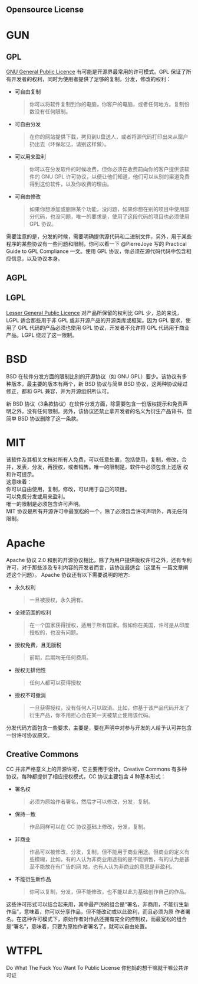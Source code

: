 Opensource License
--------
# GUN
## GPL
[GNU General Public Licence](http://www.opensource.org/licenses/gpl-2.0.php)
 有可能是开源界最常用的许可模式。GPL 保证了所有开发者的权利，同时为使用者提供了足够的复制，分发，修改的权利：
* 可自由复制
  > 你可以将软件复制到你的电脑，你客户的电脑，或者任何地方。复制份数没有任何限制。

* 可自由分发
  > 在你的网站提供下载，拷贝到U盘送人，或者将源代码打印出来从窗户扔出去（环保起见，请别这样做）。

* 可以用来盈利
  > 你可以在分发软件的时候收费，但你必须在收费前向你的客户提供该软件的 GNU GPL 许可协议，以便让他们知道，他们可以从别的渠道免费得到这份软件，以及你收费的理由。

* 可自由修改
  > 如果你想添加或删除某个功能，没问题，如果你想在别的项目中使用部分代码，也没问题，唯一的要求是，使用了这段代码的项目也必须使用 GPL 协议。

需要注意的是，分发的时候，需要明确提供源代码和二进制文件，另外，用于某些程序的某些协议有一些问题和限制，你可以看一下 @PierreJoye 写的 Practical Guide to GPL Compliance 一文。使用 GPL 协议，你必须在源代码代码中包含相应信息，以及协议本身。
## AGPL

## LGPL
[Lesser General Public Licence](http://www.opensource.org/licenses/lgpl-2.1.php)
对产品所保留的权利比 GPL 少，总的来说，LGPL 适合那些用于非 GPL 或非开源产品的开源类库或框架。因为 GPL 要求，使用了 GPL 代码的产品必须也使用 GPL 协议，开发者不允许将 GPL 代码用于商业产品。LGPL 绕过了这一限制。

# BSD
BSD 在软件分发方面的限制比别的开源协议（如 GNU GPL）要少。该协议有多种版本，最主要的版本有两个，新 BSD 协议与简单 BSD 协议，这两种协议经过修正，都和 GPL 兼容，并为开源组织所认可。

新 BSD 协议（3条款协议）在软件分发方面，除需要包含一份版权提示和免责声明之外，没有任何限制。另外，该协议还禁止拿开发者的名义为衍生产品背书，但简单 BSD 协议删除了这一条款。
# MIT
该软件及其相关文档对所有人免费，可以任意处置，包括使用，复制，修改，合并，发表，分发，再授权，或者销售。唯一的限制是，软件中必须包含上述版 权和许可提示。  
这意味着：  
你可以自由使用，复制，修改，可以用于自己的项目。  
可以免费分发或用来盈利。  
唯一的限制是必须包含许可声明。  
MIT 协议是所有开源许可中最宽松的一个，除了必须包含许可声明外，再无任何限制。
# Apache
Apache 协议 2.0 和别的开源协议相比，除了为用户提供版权许可之外，还有专利许可，对于那些涉及专利内容的开发者而言，该协议最适合（这里有 一篇文章阐述这个问题）。
Apache 协议还有以下需要说明的地方:
* 永久权利
  > 一旦被授权，永久拥有。

* 全球范围的权利
  > 在一个国家获得授权，适用于所有国家。假如你在美国，许可是从印度授权的，也没有问题。

* 授权免费，且无版税
  > 前期，后期均无任何费用。

* 授权无排他性
  > 任何人都可以获得授权

* 授权不可撤消
  > 一旦获得授权，没有任何人可以取消。比如，你基于该产品代码开发了衍生产品，你不用担心会在某一天被禁止使用该代码。

分发代码方面包含一些要求，主要是，要在声明中对参与开发的人给予认可并包含一份许可协议原文。
## Creative Commons
CC 并非严格意义上的开源许可，它主要用于设计。Creative Commons 有多种协议，每种都提供了相应授权模式，CC 协议主要包含 4 种基本形式：
* 署名权  
  > 必须为原始作者署名，然后才可以修改，分发，复制。  

* 保持一致
  > 作品同样可以在 CC 协议基础上修改，分发，复制。

* 非商业
  > 作品可以被修改，分发，复制，但不能用于商业用途。但商业的定义有些模糊，比如，有的人认为非商业用途指的是不能销售，有的认为是甚至不能放在有广告的网 站，也有人认为非商业的意思是非盈利。

* 不能衍生新作品
  > 你可以复制，分发，但不能修改，也不能以此为基础创作自己的作品。

这些许可形式可以结合起来用，其中最严厉的组合是“署名，非商用，不能衍生新作品”，意味着，你可以分享作品，但不能改动或以此盈利，而且必须为原 作者署名。在这种许可模式下，原始作者对作品还拥有完全的控制权，而最宽松的组合是“署名”，意味着，只要为原始作者署名了，就可以自由处置。

# WTFPL
Do What The Fuck You Want To Public License
你他妈的想干嘛就干嘛公共许可证
